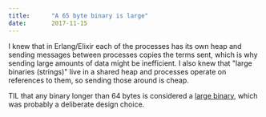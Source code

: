 ```yaml
---
title:      "A 65 byte binary is large"
date:       2017-11-15
---
```


I knew that in Erlang/Elixir each of the processes has its own heap and sending
messages between processes copies the terms sent, which is why sending large
amounts of data might be inefficient. I also knew that "large binaries (strings)"
live in a shared heap and processes operate on references to them, so sending
those around is cheap.

TIL that any binary longer than 64 bytes is considered a
[large binary](http://erlang.org/doc/efficiency_guide/binaryhandling.html#refc_binary),
which was probably a deliberate design choice.
